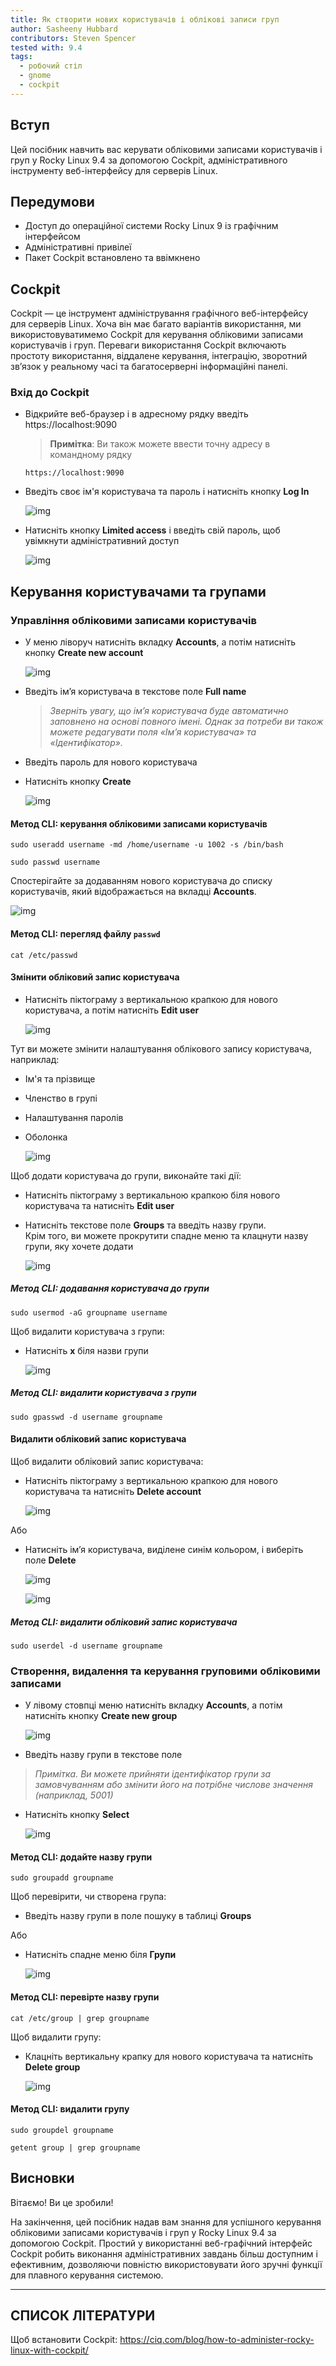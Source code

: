 ```yaml
---
title: Як створити нових користувачів і облікові записи груп
author: Sasheeny Hubbard
contributors: Steven Spencer
tested with: 9.4
tags:
  - робочий стіл
  - gnome
  - cockpit
---
```


## Вступ

Цей посібник навчить вас керувати обліковими записами користувачів і груп у Rocky Linux 9.4 за допомогою Cockpit, адміністративного інструменту веб-інтерфейсу для серверів Linux.

## Передумови

- Доступ до операційної системи Rocky Linux 9 із графічним інтерфейсом
- Адміністративні привілеї
- Пакет Cockpit встановлено та ввімкнено

## Cockpit

Cockpit — це інструмент адміністрування графічного веб-інтерфейсу для серверів Linux. Хоча він має багато варіантів використання, ми використовуватимемо Cockpit для керування обліковими записами користувачів і груп. Переваги використання Cockpit включають простоту використання, віддалене керування, інтеграцію, зворотний зв’язок у реальному часі та багатосерверні інформаційні панелі.

### Вхід до Cockpit

- Відкрийте веб-браузер і в адресному рядку введіть https://localhost:9090

  > **Примітка**: Ви також можете ввести точну адресу в командному рядку

  ```text
  https://localhost:9090
  ```

- Введіть своє ім'я користувача та пароль і натисніть кнопку **Log In**

  ![img](images/user_group_acctmgt_images/1.png)

- Натисніть кнопку **Limited access** і введіть свій пароль, щоб увімкнути адміністративний доступ

  ![img](images/user_group_acctmgt_images/2.png)

## Керування користувачами та групами

### Управління обліковими записами користувачів

- У меню ліворуч натисніть вкладку **Accounts**, а потім натисніть кнопку **Create new account**

  ![img](images/user_group_acctmgt_images/5.png)

- Введіть ім’я користувача в текстове поле **Full name**
  > _Зверніть увагу, що ім’я користувача буде автоматично заповнено на основі повного імені. Однак за потреби ви також можете редагувати поля «Ім’я користувача» та «Ідентифікатор»._

- Введіть пароль для нового користувача

- Натисніть кнопку **Create**

  ![img](images/user_group_acctmgt_images/8.png)

#### Метод CLI: керування обліковими записами користувачів

```text
sudo useradd username -md /home/username -u 1002 -s /bin/bash 
```

```text
sudo passwd username 
```

Спостерігайте за додаванням нового користувача до списку користувачів, який відображається на вкладці **Accounts**.

![img](images/user_group_acctmgt_images/9.png)

#### Метод CLI: перегляд файлу `passwd`

```text
cat /etc/passwd
```

#### Змінити обліковий запис користувача

- Натисніть піктограму з вертикальною крапкою для нового користувача, а потім натисніть **Edit user**

  ![img](images/user_group_acctmgt_images/13.png)

Тут ви можете змінити налаштування облікового запису користувача, наприклад:

- Ім'я та прізвище
- Членство в групі
- Налаштування паролів
- Оболонка

  ![img](images/user_group_acctmgt_images/15.png)

Щоб додати користувача до групи, виконайте такі дії:

- Натисніть піктограму з вертикальною крапкою біля нового користувача та натисніть **Edit user**

- Натисніть текстове поле **Groups** та введіть назву групи.\
  Крім того, ви можете прокрутити спадне меню та клацнути назву групи, яку хочете додати

  ![img](images/user_group_acctmgt_images/14.png)

##### Метод CLI: додавання користувача до групи

```text
sudo usermod -aG groupname username
```

Щоб видалити користувача з групи:

- Натисніть **x** біля назви групи

  ![img](images/user_group_acctmgt_images/18.png)

##### Метод CLI: видалити користувача з групи

```text
sudo gpasswd -d username groupname
```

#### Видалити обліковий запис користувача

Щоб видалити обліковий запис користувача:

- Натисніть піктограму з вертикальною крапкою для нового користувача та натисніть **Delete account**

  ![img](images/user_group_acctmgt_images/16.png)

Або

- Натисніть ім’я користувача, виділене синім кольором, і виберіть поле **Delete**

  ![img](images/user_group_acctmgt_images/17.png)

  ![img](images/user_group_acctmgt_images/22.png)

##### Метод CLI: видалити обліковий запис користувача

```text
sudo userdel -d username groupname
```

### Створення, видалення та керування груповими обліковими записами

- У лівому стовпці меню натисніть вкладку **Accounts**, а потім натисніть кнопку **Create new group**

  ![img](images/user_group_acctmgt_images/7.png)

- Введіть назву групи в текстове поле

> _Примітка. Ви можете прийняти ідентифікатор групи за замовчуванням або змінити його на потрібне числове значення (наприклад, 5001)_

- Натисніть кнопку **Select**

  ![img](images/user_group_acctmgt_images/11.png)

#### Метод CLI: додайте назву групи

```text
sudo groupadd groupname
```

Щоб перевірити, чи створена група:

- Введіть назву групи в поле пошуку в таблиці **Groups**

Або

- Натисніть спадне меню біля **Групи**

  ![img](images/user_group_acctmgt_images/12.png)

#### Метод CLI: перевірте назву групи

```text
cat /etc/group | grep groupname
```

Щоб видалити групу:

- Клацніть вертикальну крапку для нового користувача та натисніть **Delete group**

  ![img](images/user_group_acctmgt_images/21.png)

#### Метод CLI: видалити групу

```text
sudo groupdel groupname
```

```text
getent group | grep groupname
```

## Висновки

Вітаємо! Ви це зробили!

На закінчення, цей посібник надав вам знання для успішного керування обліковими записами користувачів і груп у Rocky Linux 9.4 за допомогою Cockpit. Простий у використанні веб-графічний інтерфейс Cockpit робить виконання адміністративних завдань більш доступним і ефективним, дозволяючи повністю використовувати його зручні функції для плавного керування системою.

---

## СПИСОК ЛІТЕРАТУРИ

Щоб встановити Cockpit: https://ciq.com/blog/how-to-administer-rocky-linux-with-cockpit/
